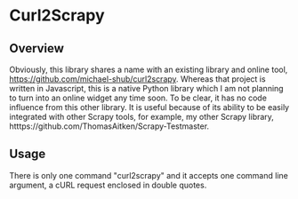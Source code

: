 # Curl2Scrapy

## Overview
Obviously, this library shares a name with an existing library and online tool, https://github.com/michael-shub/curl2scrapy. Whereas that project is written in Javascript, this is a native Python library which I am not planning to turn into an online widget any time soon. To be clear, it has no code influence from this other library. It is useful because of its ability to be easily integrated with other Scrapy tools, for example, my other Scrapy library, htttps://github.com/ThomasAitken/Scrapy-Testmaster. 

## Usage
There is only one command "curl2scrapy" and it accepts one command line argument, a cURL request enclosed in double quotes.